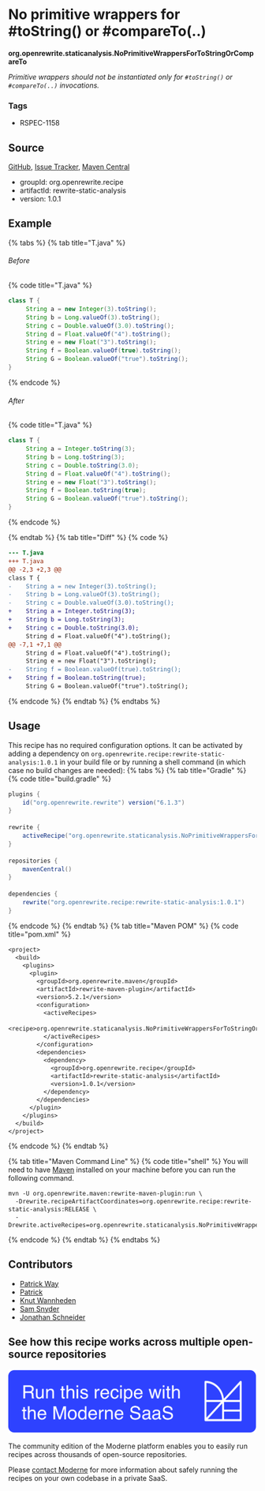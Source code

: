 # No primitive wrappers for #toString() or #compareTo(..)

**org.openrewrite.staticanalysis.NoPrimitiveWrappersForToStringOrCompareTo**

_Primitive wrappers should not be instantiated only for `#toString()` or `#compareTo(..)` invocations._

### Tags

* RSPEC-1158

## Source

[GitHub](https://github.com/openrewrite/rewrite-static-analysis/blob/main/src/main/java/org/openrewrite/staticanalysis/NoPrimitiveWrappersForToStringOrCompareTo.java), [Issue Tracker](https://github.com/openrewrite/rewrite-static-analysis/issues), [Maven Central](https://central.sonatype.com/artifact/org.openrewrite.recipe/rewrite-static-analysis/1.0.1/jar)

* groupId: org.openrewrite.recipe
* artifactId: rewrite-static-analysis
* version: 1.0.1

## Example


{% tabs %}
{% tab title="T.java" %}

###### Before
{% code title="T.java" %}
```java
class T {
     String a = new Integer(3).toString();
     String b = Long.valueOf(3).toString();
     String c = Double.valueOf(3.0).toString();
     String d = Float.valueOf("4").toString();
     String e = new Float("3").toString();
     String f = Boolean.valueOf(true).toString();
     String G = Boolean.valueOf("true").toString();
}
```
{% endcode %}

###### After
{% code title="T.java" %}
```java
class T {
     String a = Integer.toString(3);
     String b = Long.toString(3);
     String c = Double.toString(3.0);
     String d = Float.valueOf("4").toString();
     String e = new Float("3").toString();
     String f = Boolean.toString(true);
     String G = Boolean.valueOf("true").toString();
}
```
{% endcode %}

{% endtab %}
{% tab title="Diff" %}
{% code %}
```diff
--- T.java
+++ T.java
@@ -2,3 +2,3 @@
class T {
-    String a = new Integer(3).toString();
-    String b = Long.valueOf(3).toString();
-    String c = Double.valueOf(3.0).toString();
+    String a = Integer.toString(3);
+    String b = Long.toString(3);
+    String c = Double.toString(3.0);
     String d = Float.valueOf("4").toString();
@@ -7,1 +7,1 @@
     String d = Float.valueOf("4").toString();
     String e = new Float("3").toString();
-    String f = Boolean.valueOf(true).toString();
+    String f = Boolean.toString(true);
     String G = Boolean.valueOf("true").toString();
```
{% endcode %}
{% endtab %}
{% endtabs %}


## Usage

This recipe has no required configuration options. It can be activated by adding a dependency on `org.openrewrite.recipe:rewrite-static-analysis:1.0.1` in your build file or by running a shell command (in which case no build changes are needed): 
{% tabs %}
{% tab title="Gradle" %}
{% code title="build.gradle" %}
```groovy
plugins {
    id("org.openrewrite.rewrite") version("6.1.3")
}

rewrite {
    activeRecipe("org.openrewrite.staticanalysis.NoPrimitiveWrappersForToStringOrCompareTo")
}

repositories {
    mavenCentral()
}

dependencies {
    rewrite("org.openrewrite.recipe:rewrite-static-analysis:1.0.1")
}
```
{% endcode %}
{% endtab %}
{% tab title="Maven POM" %}
{% code title="pom.xml" %}
```markup
<project>
  <build>
    <plugins>
      <plugin>
        <groupId>org.openrewrite.maven</groupId>
        <artifactId>rewrite-maven-plugin</artifactId>
        <version>5.2.1</version>
        <configuration>
          <activeRecipes>
            <recipe>org.openrewrite.staticanalysis.NoPrimitiveWrappersForToStringOrCompareTo</recipe>
          </activeRecipes>
        </configuration>
        <dependencies>
          <dependency>
            <groupId>org.openrewrite.recipe</groupId>
            <artifactId>rewrite-static-analysis</artifactId>
            <version>1.0.1</version>
          </dependency>
        </dependencies>
      </plugin>
    </plugins>
  </build>
</project>
```
{% endcode %}
{% endtab %}

{% tab title="Maven Command Line" %}
{% code title="shell" %}
You will need to have [Maven](https://maven.apache.org/download.cgi) installed on your machine before you can run the following command.

```shell
mvn -U org.openrewrite.maven:rewrite-maven-plugin:run \
  -Drewrite.recipeArtifactCoordinates=org.openrewrite.recipe:rewrite-static-analysis:RELEASE \
  -Drewrite.activeRecipes=org.openrewrite.staticanalysis.NoPrimitiveWrappersForToStringOrCompareTo
```
{% endcode %}
{% endtab %}
{% endtabs %}

## Contributors
* [Patrick Way](pway99@users.noreply.github.com)
* [Patrick](patway99@gmail.com)
* [Knut Wannheden](knut@moderne.io)
* [Sam Snyder](sam@moderne.io)
* [Jonathan Schneider](jkschneider@gmail.com)


## See how this recipe works across multiple open-source repositories

[![Moderne Link Image](/.gitbook/assets/ModerneRecipeButton.png)](https://app.moderne.io/recipes/org.openrewrite.staticanalysis.NoPrimitiveWrappersForToStringOrCompareTo)

The community edition of the Moderne platform enables you to easily run recipes across thousands of open-source repositories.

Please [contact Moderne](https://moderne.io/product) for more information about safely running the recipes on your own codebase in a private SaaS.
